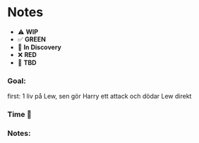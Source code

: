# Notes

* ⚠️ **WIP**  
* ✅ **GREEN**  
* 🧠 **In Discovery**  
* ❌ **RED**  
* 📝 **TBD**  

### Goal: 
first: 1 liv på Lew, sen gör Harry ett attack och dödar Lew direkt

### Time 🍅
### Notes: